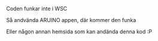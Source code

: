 Coden funkar inte i WSC

Så andvända ARUINO appen, där kommer den funka

Eller någon annan hemsida som kan andända denna kod :P